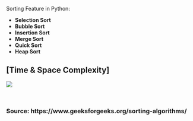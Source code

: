 Sorting Feature in Python:<br>
<ul>
  <li><b>Selection Sort</b></li>
  <li><b>Bubble Sort</b></li>
  <li><b>Insertion Sort</b></li>
  <li><b>Merge Sort</b></li>
  <li><b>Quick Sort</b></li>
  <li><b>Heap Sort</b></li>
</ul>
<p>
  <h2>[Time & Space Complexity]</h2>
    <img src="https://lamfo-unb.github.io/img/Sorting-algorithms/Complexity.png"/><br>
</p>
<br>
<h3><b>Source: https://www.geeksforgeeks.org/sorting-algorithms/ </b></h3>
